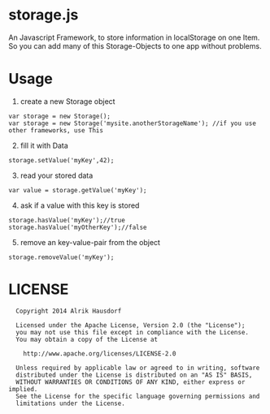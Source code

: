 storage.js
==========

An Javascript Framework, to store information in localStorage on one Item. So you can add many of this Storage-Objects to one app without problems.

Usage
==========

1. create a new Storage object
```
var storage = new Storage();
var storage = new Storage('mysite.anotherStorageName'); //if you use other frameworks, use This
```
2. fill it with Data
```
storage.setValue('myKey',42);
```
3. read your stored data
```
var value = storage.getValue('myKey');
```
4. ask if a value with this key is stored
```
storage.hasValue('myKey');//true
storage.hasValue('myOtherKey');//false
```
5. remove an key-value-pair from the object
```
storage.removeValue('myKey');
```

LICENSE
==========
```
  Copyright 2014 Alrik Hausdorf
  
  Licensed under the Apache License, Version 2.0 (the "License");
  you may not use this file except in compliance with the License.
  You may obtain a copy of the License at
  
    http://www.apache.org/licenses/LICENSE-2.0
  
  Unless required by applicable law or agreed to in writing, software
  distributed under the License is distributed on an "AS IS" BASIS,
  WITHOUT WARRANTIES OR CONDITIONS OF ANY KIND, either express or implied.
  See the License for the specific language governing permissions and
  limitations under the License.
```

